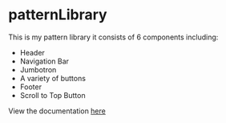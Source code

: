 # patternLibrary

This is my pattern library it consists of 6 components including: 
* Header 
* Navigation Bar 
* Jumbotron
* A variety of buttons 
* Footer 
* Scroll to Top Button

View the documentation <a href="https://zoewestwood1.github.io/patternLibrary/">here</a>

